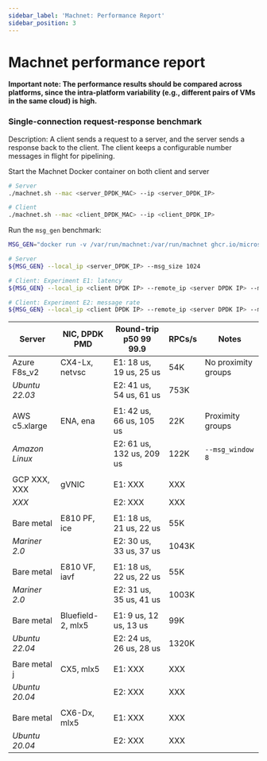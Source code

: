 ```yaml
---
sidebar_label: 'Machnet: Performance Report'
sidebar_position: 3
---
```


# Machnet performance report

**Important note: The performance results should be compared across platforms,
since the intra-platform variability (e.g., different pairs of VMs in the same
cloud) is high.**

### Single-connection request-response benchmark

Description: A client sends a request to a server, and the server sends a
response back to the client. The client keeps a configurable number messages in
flight for pipelining.

Start the Machnet Docker container on both client and server

```bash
# Server
./machnet.sh --mac <server_DPDK_MAC> --ip <server_DPDK_IP>

# Client
./machnet.sh --mac <client_DPDK_MAC> --ip <client_DPDK_IP>
```

Run the `msg_gen` benchmark:
```bash
MSG_GEN="docker run -v /var/run/machnet:/var/run/machnet ghcr.io/microsoft/machnet/machnet:latest release_build/src/apps/msg_gen/msg_gen"

# Server
${MSG_GEN} --local_ip <server_DPDK_IP> --msg_size 1024

# Client: Experiment E1: latency
${MSG_GEN} --local_ip <client DPDK IP> --remote_ip <server DPDK IP> --msg_window 1 --tx_msg_size 1024

# Client: Experiment E2: message rate
${MSG_GEN} --local_ip <client DPDK IP> --remote_ip <server DPDK IP> --msg_window 32 --tx_msg_size 1024
```

| Server | NIC, DPDK PMD | Round-trip p50 99 99.9 | RPCs/s | Notes |
| --- | --- | --- | --- | --- |
| Azure F8s_v2 |  CX4-Lx, netvsc | E1: 18 us, 19 us, 25 us | 54K |  No proximity groups
| *Ubuntu 22.03* |  | E2: 41 us, 54 us, 61 us | 753K | 
| | | | | |
| AWS c5.xlarge | ENA, ena | E1: 42 us, 66 us, 105 us | 22K | Proximity groups
| *Amazon Linux* |  | E2: 61 us, 132 us, 209 us | 122K | `--msg_window 8`
| | | | | |
| GCP XXX, XXX | gVNIC | E1: XXX | XXX | | 
| *XXX*|  | E2: XXX | XXX | | 
| | | | | |
| Bare metal | E810 PF, ice | E1: 18 us, 21 us, 22 us | 55K | 
| *Mariner 2.0* |  | E2: 30 us, 33 us, 37 us | 1043K | 
| | | | | |
| Bare metal | E810 VF, iavf | E1: 18 us, 22 us, 22 us | 55K | 
| *Mariner 2.0* |  | E2: 31 us, 35 us, 41 us | 1003K | 
| | | | | |
| Bare metal | Bluefield-2, mlx5 | E1: 9 us, 12 us, 13 us | 99K | 
| *Ubuntu 22.04* |  | E2: 24 us, 26 us, 28 us | 1320K | 
| | | | | |
| Bare metal j| CX5, mlx5 | E1: XXX | XXX | 
| *Ubuntu 20.04* |  | E2: XXX | XXX | 
| | | | | |
| Bare metal | CX6-Dx, mlx5 | E1: XXX | XXX | 
| *Ubuntu 20.04* |  | E2: XXX | XXX | 
